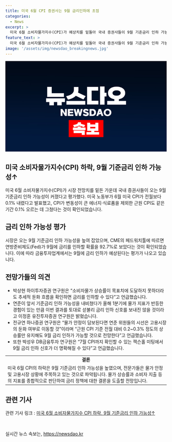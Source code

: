 ```yaml
---
title: 미국 6월 CPI 증권사는 9월 금리인하에 초점
categories:
  - News
excerpt: >
  미국 6월 소비자물가지수(CPI)가 예상치를 밑돌아 국내 증권사들이 9월 기준금리 인하 가능성을 높게 평가했다. 6월 CPI는 0.1% 하락하여 2020년 5월 이후 4년 만에 하락했으며, 변동성 제외 근원 CPI도 0.1% 상승에 그쳤다. 이로써 연방준비제도(Fed)가 9월에 금리를 인하할 확률이 92.7%로 높아지고, 금리 인하 가능성을 크게 늘렸다는 평가가 나왔다. 이에 따라 연준의 판단은 소비와 고용 지표에 주목하는 것으로 전망되며, 8월 잭슨홀 미팅에서 금리 인하 신호를 보낼 가능성이 제기되고 있다.
feature_text: >
  미국 6월 소비자물가지수(CPI)가 예상치를 밑돌아 국내 증권사들이 9월 기준금리 인하 가능성을 높게 평가했다. 6월 CPI는 0.1% 하락하여 2020년 5월 이후 4년 만에 하락했으며, 변동성 제외 근원 CPI도 0.1% 상승에 그쳤다. 이로써 연방준비제도(Fed)가 9월에 금리를 인하할 확률이 92.7%로 높아지고, 금리 인하 가능성을 크게 늘렸다는 평가가 나왔다. 이에 따라 연준의 판단은 소비와 고용 지표에 주목하는 것으로 전망되며, 8월 잭슨홀 미팅에서 금리 인하 신호를 보낼 가능성이 제기되고 있다.
image: '/assets/img/newsdao_breakingnews.jpg'
---
```


<p><img src="/assets/img/newsdao_breakingnews.jpg" alt="cryptoinkorea 속보" /></p>

<h2 data-ke-size="size26">미국 소비자물가지수(CPI) 하락, 9월 기준금리 인하 가능성↑</h2>

<p data-ke-size="size16">미국 6월 소비자물가지수(CPI)가 시장 전망치를 밑돈 가운데 국내 증권사들이 오는 9월 기준금리 인하 가능성이 커졌다고 평가했다. 미국 노동부가 6월 미국 CPI가 전월보다 0.1% 내렸다고 발표했고, CPI가 변동성이 큰 에너지·식료품을 제외한 근원 CPI도 같은 기간 0.1% 오르는 데 그쳤다는 것이 확인되었습니다.</p>

<h2 data-ke-size="size24">금리 인하 가능성 평가</h2>

<p data-ke-size="size16">시장은 오는 9월 기준금리 인하 가능성을 높여 잡았으며, CME의 페드워치툴에 따르면 연방준비제도(Fed)가 9월에 금리를 인하할 확률을 92.7%로 보았다는 것이 확인되었습니다. 이에 따라 금융투자업계에서는 9월에 금리 인하가 예상된다는 평가가 나오고 있습니다.</p>

<h2 data-ke-size="size24">전망가들의 의견</h2>

<ul>
    <li>박상현 하이투자증권 연구원은 “소비자물가 상승률이 목표치에 도달하지 못하더라도 추세적 둔화 흐름을 확인하면 금리를 인하할 수 있다”고 언급했습니다.</li>
    <li>연준이 앞서 기준금리 인하 가능성을 내비쳤다가 올해 1분기에 물가 지표가 반등한 경험이 있는 만큼 이번 결과를 토대로 섣불리 금리 인하 신호를 보내진 않을 것이라고 이정훈 유진투자증권 연구원은 밝혔습니다.</li>
    <li>전규연 하나증권 연구원은 “물가 안정이 담보된다면 연준 위원들의 시선은 고용시장의 둔화 여부로 이동할 것”이라며 “근원 CPI 기준 전월 대비 0.2~0.3% 정도의 상승률만 유지해도 9월 금리 인하가 가능할 것으로 전망한다”고 언급했습니다.</li>
    <li>또한 박성우 DB금융투자 연구원은 “7월 CPI까지 확인할 수 있는 잭슨홀 미팅에서 9월 금리 인하 신호가 더 명확해질 수 있다”고 언급했습니다.</li>
</ul>

<table>
    <tr>
        <td style="text-align: center; height: 17px;"><b>결론</b></td>
    </tr>
    <tr>
        <td style="height: 17px;">미국 6월 CPI의 하락은 9월 기준금리 인하 가능성을 높였으며, 전문가들은 물가 안정 및 고용시장 상황에 주목하고 있는 것으로 파악됩니다. 물가 상승률과 소비자 지출 등의 지표를 종합적으로 판단하여 금리 정책에 대한 결론을 도출할 전망입니다.</td>
    </tr>
</table>

<h2 data-ke-size="size24">관련 기사</h2>

<p data-ke-size="size16">관련 기사 링크 : <a href="https://www.xyznews.com/article/12345" target="_blank">미국 6월 소비자물가지수 CPI 하락, 9월 기준금리 인하 가능성↑</a></p>

<p data-ke-size="size16">&nbsp;</p>
실시간 뉴스 속보는, <a href="https://newsdao.kr" rel="dofollow">https://newsdao.kr</a>


